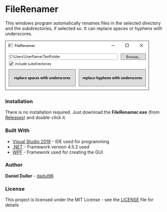 # FileRenamer
This windows program automatically renames files in the selected directory and the subdirectories, if selected so. It can replace spaces or hyphens with underscores.

![](screenshot.png)

### Installation
There is no installation required. Just download the **FileRenamer.exe** (from [Releases](https://github.com/dadul96/FileRenamer/releases)) and double-click it.

### Built With
* [Visual Studio 2019](https://visualstudio.microsoft.com/) - IDE used for programming
* [.NET](https://dotnet.microsoft.com/download/dotnet-framework) - Framework version 4.5.2 used
* [WPF](https://docs.microsoft.com/en-us/dotnet/framework/wpf/) - Framework used for creating the GUI

### Author
**Daniel Duller** - [dadul96](https://github.com/dadul96)

### License
This project is licensed under the MIT License - see the [LICENSE](LICENSE) file for details
